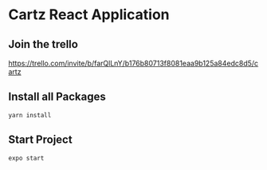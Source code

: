 # Cartz React Application

## Join the trello
https://trello.com/invite/b/farQlLnY/b176b80713f8081eaa9b125a84edc8d5/cartz

## Install all Packages
` yarn install `

## Start Project
` expo start `
